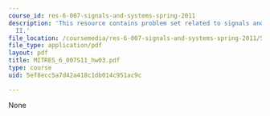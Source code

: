 ```yaml
---
course_id: res-6-007-signals-and-systems-spring-2011
description: 'This resource contains problem set related to signals and systems: part
  II.'
file_location: /coursemedia/res-6-007-signals-and-systems-spring-2011/5ef8ecc5a7d42a418c1db014c951ac9c_MITRES_6_007S11_hw03.pdf
file_type: application/pdf
layout: pdf
title: MITRES_6_007S11_hw03.pdf
type: course
uid: 5ef8ecc5a7d42a418c1db014c951ac9c

---
```

None